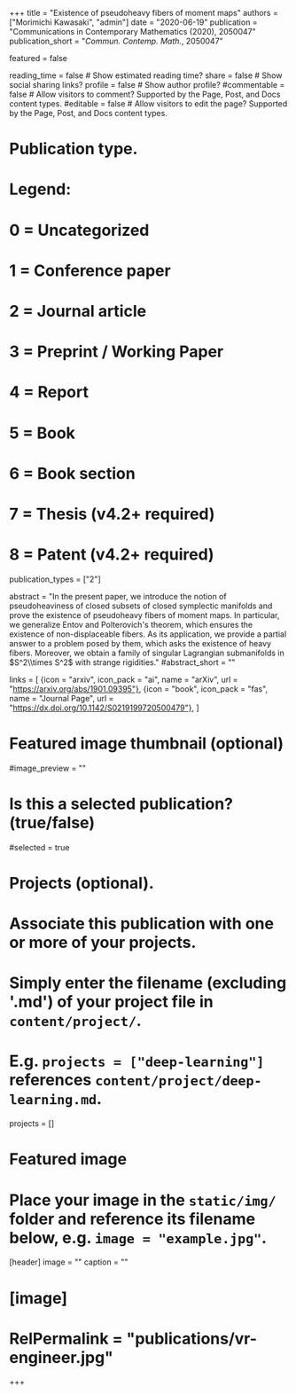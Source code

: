 +++
title = "Existence of pseudoheavy fibers of moment maps"
authors = ["Morimichi Kawasaki", "admin"]
date = "2020-06-19"
publication = "Communications in Contemporary Mathematics (2020), 2050047"
publication_short = "*Commun. Contemp. Math.*, 2050047"

featured = false

reading_time = false  # Show estimated reading time?
share = false  # Show social sharing links?
profile = false  # Show author profile?
#commentable = false  # Allow visitors to comment? Supported by the Page, Post, and Docs content types.
#editable = false  # Allow visitors to edit the page? Supported by the Page, Post, and Docs content types.

# Publication type.
# Legend:
# 0 = Uncategorized
# 1 = Conference paper
# 2 = Journal article
# 3 = Preprint / Working Paper
# 4 = Report
# 5 = Book
# 6 = Book section
# 7 = Thesis (v4.2+ required)
# 8 = Patent (v4.2+ required)
publication_types = ["2"]

abstract = "In the present paper, we introduce the notion of pseudoheaviness of closed subsets of closed symplectic manifolds and prove the existence of pseudoheavy fibers of moment maps. In particular, we generalize Entov and Polterovich's theorem, which ensures the existence of non-displaceable fibers. As its application, we provide a partial answer to a problem posed by them, which asks the existence of heavy fibers. Moreover, we obtain a family of singular Lagrangian submanifolds in $S^2\\times S^2$ with strange rigidities."
#abstract_short = ""

links = [
  {icon = "arxiv", icon_pack = "ai", name = "arXiv", url = "https://arxiv.org/abs/1901.09395"},
  {icon = "book", icon_pack = "fas", name = "Journal Page", url = "https://dx.doi.org/10.1142/S0219199720500479"},
  ]

# Featured image thumbnail (optional)
#image_preview = ""

# Is this a selected publication? (true/false)
#selected = true

# Projects (optional).
#   Associate this publication with one or more of your projects.
#   Simply enter the filename (excluding '.md') of your project file in `content/project/`.
#   E.g. `projects = ["deep-learning"]` references `content/project/deep-learning.md`.
projects = []

# Featured image
# Place your image in the `static/img/` folder and reference its filename below, e.g. `image = "example.jpg"`.
[header]
image = ""
caption = ""

# [image]
# RelPermalink = "publications/vr-engineer.jpg"
+++
